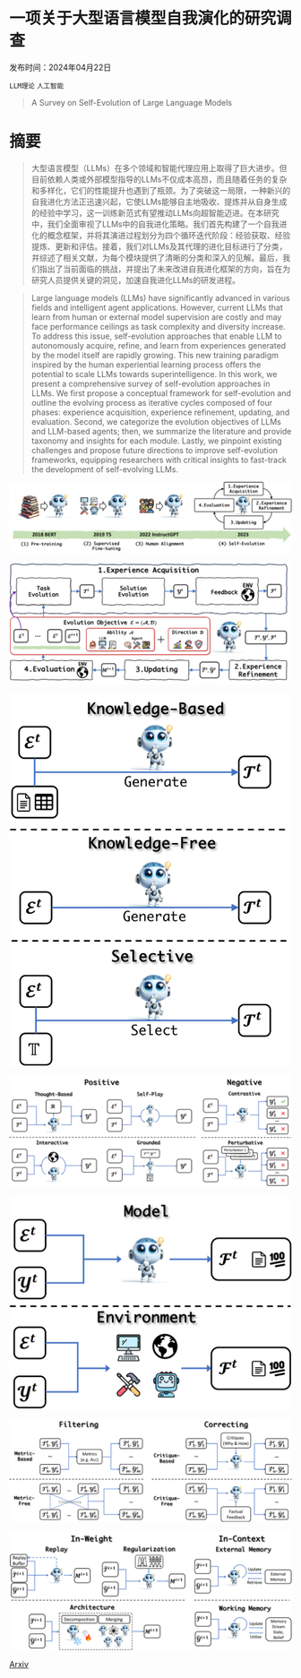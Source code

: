 # 一项关于大型语言模型自我演化的研究调查

发布时间：2024年04月22日

`LLM理论` `人工智能`

> A Survey on Self-Evolution of Large Language Models

# 摘要

> 大型语言模型（LLMs）在多个领域和智能代理应用上取得了巨大进步。但目前依赖人类或外部模型指导的LLMs不仅成本高昂，而且随着任务的复杂和多样化，它们的性能提升也遇到了瓶颈。为了突破这一局限，一种新兴的自我进化方法正迅速兴起，它使LLMs能够自主地吸收、提炼并从自身生成的经验中学习，这一训练新范式有望推动LLMs向超智能迈进。在本研究中，我们全面审视了LLMs中的自我进化策略。我们首先构建了一个自我进化的概念框架，并将其演进过程划分为四个循环迭代阶段：经验获取、经验提炼、更新和评估。接着，我们对LLMs及其代理的进化目标进行了分类，并综述了相关文献，为每个模块提供了清晰的分类和深入的见解。最后，我们指出了当前面临的挑战，并提出了未来改进自我进化框架的方向，旨在为研究人员提供关键的洞见，加速自我进化LLMs的研发进程。

> Large language models (LLMs) have significantly advanced in various fields and intelligent agent applications. However, current LLMs that learn from human or external model supervision are costly and may face performance ceilings as task complexity and diversity increase. To address this issue, self-evolution approaches that enable LLM to autonomously acquire, refine, and learn from experiences generated by the model itself are rapidly growing. This new training paradigm inspired by the human experiential learning process offers the potential to scale LLMs towards superintelligence. In this work, we present a comprehensive survey of self-evolution approaches in LLMs. We first propose a conceptual framework for self-evolution and outline the evolving process as iterative cycles composed of four phases: experience acquisition, experience refinement, updating, and evaluation. Second, we categorize the evolution objectives of LLMs and LLM-based agents; then, we summarize the literature and provide taxonomy and insights for each module. Lastly, we pinpoint existing challenges and propose future directions to improve self-evolution frameworks, equipping researchers with critical insights to fast-track the development of self-evolving LLMs.

![一项关于大型语言模型自我演化的研究调查](../../../paper_images/2404.14387/x1.png)

![一项关于大型语言模型自我演化的研究调查](../../../paper_images/2404.14387/x2.png)

![一项关于大型语言模型自我演化的研究调查](../../../paper_images/2404.14387/x3.png)

![一项关于大型语言模型自我演化的研究调查](../../../paper_images/2404.14387/x4.png)

![一项关于大型语言模型自我演化的研究调查](../../../paper_images/2404.14387/x5.png)

![一项关于大型语言模型自我演化的研究调查](../../../paper_images/2404.14387/x6.png)

![一项关于大型语言模型自我演化的研究调查](../../../paper_images/2404.14387/x7.png)

[Arxiv](https://arxiv.org/abs/2404.14387)